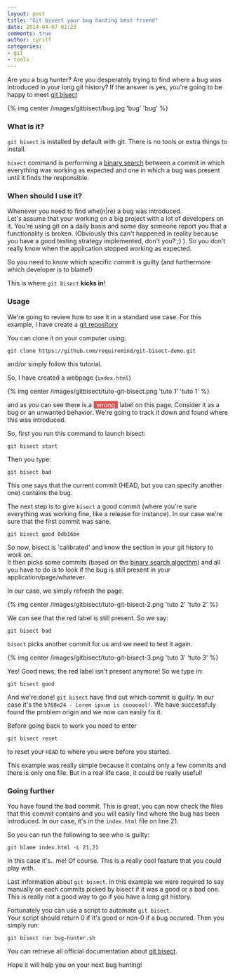 ```yaml
---
layout: post
title: "Git bisect your bug hunting best friend"
date: 2014-04-07 01:23
comments: true
author: cyrilf
categories:
- git
- tools
---
```


Are you a bug hunter? Are you desperately trying to find where a bug was introduced in your long git history? If the answer is yes, you're going to be happy to meet [git bisect](http://git-scm.com/book/en/git-Tools-Debugging-with-git)

<!-- more -->

{% img center /images/gitbisect/bug.jpg 'bug' 'bug' %}

### What is it?

`git bisect` is installed by default with git. There is no tools or extra things to install.

`bisect` command is performing a [binary search](http://en.wikipedia.org/wiki/Binary_search_algorithm) between a commit in which everything was working as expected and one in which a bug was present until it finds the responsible.

### When should I use it?

Whenever you need to find whe(n|re) a bug was introduced.  
Let's assume that your working on a big project with a lot of developers on it. You're using git on a daily basis and some day someone report you that a functionality is broken.
(Obviously this can't happened in reality because you have a good testing strategy implemented, don't you? ;) ).
So you don't really know when the application stopped working as expected.

So you need to know which specific commit is guilty (and furthermore which developer is to blame!)

This is where `git bisect` **kicks in**!

### Usage

We're going to review how to use it in a standard use case.
For this example, I have create a [git repository](https://github.com/requiremind/git-bisect-demo)

You can clone it on your computer using:

    git clone https://github.com/requiremind/git-bisect-demo.git

and/or simply follow this tutorial.

So, I have created a webpage (`index.html`)

{% img center /images/gitbisect/tuto-git-bisect.png 'tuto 1' 'tuto 1' %}

and as you can see there is a <span style="background:#d9534f; color:white; padding-left:7px;padding-right:7px;">wrong</span> label on this page. Consider it as a bug or an unwanted behavior. We're going to track it down and found where this was introduced.

So, first you run this command to launch bisect:

    git bisect start

Then you type:

    git bisect bad

This one says that the current commit (HEAD, but you can specify another one)  contains the bug.

The next step is to give `bisect` a good commit (where you're sure everything was working fine, like a release for instance). In our case we're sure that the first commit was sane.

    git bisect good 0db16be

So now, bisect is 'calibrated' and know the section in your git history to work on.  
It then picks some commits (based on the [binary search algorthm](http://en.wikipedia.org/wiki/Binary_search_algorithm)) and all you have to do is to look if the bug is still present in your application/page/whatever.

In our case, we simply refresh the page.

{% img center /images/gitbisect/tuto-git-bisect-2.png 'tuto 2' 'tuto 2' %}

We can see that the red label is still present. So we say:

    git bisect bad

`bisect` picks another commit for us and we need to test it again.

{% img center /images/gitbisect/tuto-git-bisect-3.png 'tuto 3' 'tuto 3' %}

Yes! Good news, the red label isn't present anymore! So we type in:

    git bisect good

And we're done! `git bisect` have find out which commit is guilty. In our case it's the `b768e24 - Lorem ipsum is cooooool!`. We have successfuly found the problem origin and we now can easily fix it.

Before going back to work you need to enter

    git bisect reset

to reset your `HEAD` to where you were before you started.

This example was really simple because it contains only a few commits and there is only one file. But in a real life case, it could be really useful!


### Going further

You have found the bad commit. This is great, you can now check the files that this commit contains and you will easily find where the bug has been introduced. In our case, it's in the `index.html` file on line 21.

So you can run the following to see who is guilty:

    git blame index.html -L 21,21

In this case it's.. me! Of course. This is a really cool feature that you could play with.

Last information about `git bisect`. In this example we were required to say manually on each commits picked by bisect if it was a good or a bad one.  
This is really not a good way to go if you have a long git history.

Fortunately you can use a script to automate `git bisect`.  
Your script should return 0 if it's good or non-0 if a bug occured.
Then you simply run:

    git bisect run bug-hunter.sh

You can retrieve all official documentation about [git bisect](http://git-scm.com/book/en/git-Tools-Debugging-with-git).

Hope it will help you on your next bug hunting!